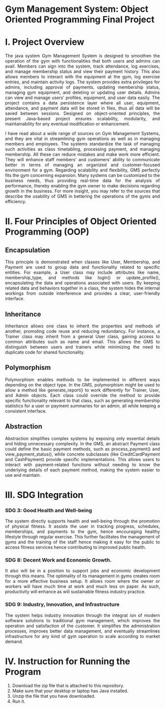 # Gym Management System: Object Oriented Programming Final Project

# I. Project Overview
<p align="justify"> 
  The java system Gym Management System is designed to smoothen the operation of the gym with functionalities that both users and admins can avail. Members can sign into the system, track attendance, log exercises, and manage membership status and view their payment history. This also allows members to interact with the equipment at the gym, log exercise entries, and maintain activity logs. The system provides extra privileges for admins, including approval of payments, updating membership status, managing gym equipment, and deleting or updating user details. Admins can view and manage users' profiles, equipment, and user data easily. The project contains a data persistence layer where all user, equipment, attendance, and payment data will be stored in files, thus all data will be saved between sessions. Designed on object-oriented principles, the present Java-based project ensures scalability, modularity, and maintainability for any eventual modification or enhancement.
<p align="justify"> 
  I have read about a wide range of sources on Gym Management Systems, and they are vital in streamlining gym operations as well as in managing members and employees. The systems standardize the task of managing such activities as class timetabling, processing payment, and managing membership. All these can reduce mistakes and make work more efficient. They will enhance staff members' and customers' ability to communicate better in terms of managing an organized and customer-focused environment for a gym.
Regarding scalability and flexibility, GMS perfectly fits the gym concerning expansion. Many systems can be customized to the business needs, thus providing real-time data for the analysis of performance, thereby enabling the gym owner to make decisions regarding growth in the business. For more insight, you may refer to the sources that describe the usability of GMS in bettering the operations of the gyms and efficiency.

# II. Four Principles of Object Oriented Programming (OOP)

## Encapsulation
<p align="justify"> 
This principle is demonstrated when classes like User, Membership, and Payment are used to group data and functionality related to specific entities. For example, a User class may include attributes like name, membership_type, and methods like login() or update_profile(), encapsulating the data and operations associated with users. By keeping related data and behaviors together in a class, the system hides the internal workings from outside interference and provides a clear, user-friendly interface.

## Inheritance
<p align="justify"> 
Inheritance allows one class to inherit the properties and methods of another, promoting code reuse and reducing redundancy. For instance, a Trainer class may inherit from a general User class, gaining access to common attributes such as name and email. This allows the GMS to distinguish between users and trainers while minimizing the need to duplicate code for shared functionality.

## Polymorphism
<p align="justify"> 
Polymorphism enables methods to be implemented in different ways depending on the object type. In the GMS, polymorphism might be used to allow a method like generate_report() to work differently for Trainer, User, and Admin objects. Each class could override the method to provide specific functionality relevant to that class, such as generating membership statistics for a user or payment summaries for an admin, all while keeping a consistent interface.

## Abstraction
<p align="justify"> 
Abstraction simplifies complex systems by exposing only essential details and hiding unnecessary complexity. In the GMS, an abstract Payment class could define the basic payment methods, such as process_payment() and view_payment_status(), while concrete subclasses (like CreditCardPayment and CashPayment) provide specific implementations. This allows users to interact with payment-related functions without needing to know the underlying details of each payment method, making the system easier to use and maintain.

# III. SDG Integration

### SDG 3: Good Health and Well-being
<p align="justify"> 
The system directly supports health and well-being through the promotion of physical fitness. It assists the user in tracking progress, schedules, memberships, and payments to the gym, hence encouraging healthy lifestyle through regular exercise. This further facilitates the management of gyms and the training of the staff hence making it easy for the public to access fitness services hence contributing to improved public health.

### SDG 8: Decent Work and Economic Growth.
<p align="justify"> 
It also will be in a position to support jobs and economic development through this means. The optimality of its management in gyms creates room for a more effective business setup. It allows room where the owner or workers will have much time at work and much less on paper. As such, productivity will enhance as will sustainable fitness industry practice.

### SDG 9: Industry, Innovation, and Infrastructure
<p align="justify"> 
The system helps industry innovation through the integrat ion of modern software solutions to traditional gym management, which improves the operation and satisfaction of the customer. It simplifies the administration processes, improves better data management, and eventually streamlines infrastructure for any kind of gym operation to scale according to market demand.

# IV. Instruction for Running the Program

1. Download the zip file that is attached to this repository.
2. Make sure that your desktop or laptop has Java installed.
3. Unzip the file that you have downloaded.
4. Run it.


